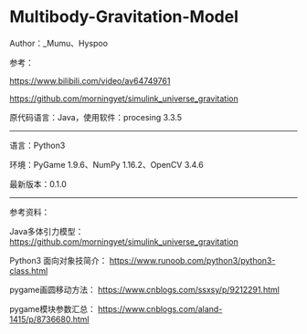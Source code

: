 # Multibody-Gravitation-Model

Author：_Mumu、Hyspoo

参考：

https://www.bilibili.com/video/av64749761

https://github.com/morningyet/simulink_universe_gravitation

原代码语言：Java，使用软件：procesing 3.3.5

***

语言：Python3

环境：PyGame 1.9.6、NumPy 1.16.2、OpenCV 3.4.6

最新版本：0.1.0

***

参考资料：

Java多体引力模型：
https://github.com/morningyet/simulink_universe_gravitation

Python3 面向对象技简介：
https://www.runoob.com/python3/python3-class.html

pygame画圆移动方法：
https://www.cnblogs.com/ssxsy/p/9212291.html

pygame模块参数汇总：
https://www.cnblogs.com/aland-1415/p/8736680.html
